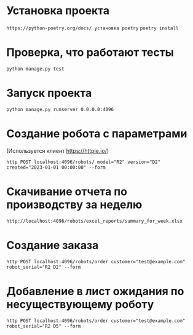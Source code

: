 # Установка проекта
```https://python-poetry.org/docs/ установка poetry```
```poetry install```

# Проверка, что работают тесты
```python manage.py test```

# Запуск проекта
```python manage.py runserver 0.0.0.0:4096```

# Создание робота с параметрами

(Используется клиент https://httpie.io/)

```http POST localhost:4096/robots/ model="R2" version="D2" created="2023-01-01 00:00:00" --form```

# Скачивание отчета по производству за неделю

```http://localhost:4096/robots/excel_reports/summary_for_week.xlsx```

# Создание заказа

```http POST localhost:4096/robots/order customer="test@example.com" robot_serial="R2 D2" --form```

# Добавление в лист ожидания по несуществующему роботу

```http POST localhost:4096/robots/order customer="test@example.com" robot_serial="R2 D5" --form```
